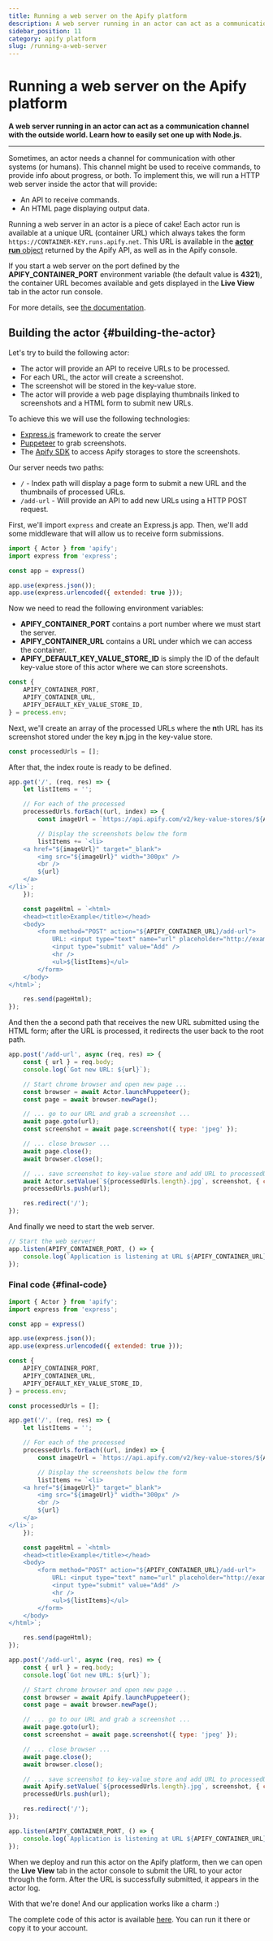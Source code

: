 ```yaml
---
title: Running a web server on the Apify platform
description: A web server running in an actor can act as a communication channel with the outside world. Learn how to easily set one up with Node.js.
sidebar_position: 11
category: apify platform
slug: /running-a-web-server
---
```


# Running a web server on the Apify platform

**A web server running in an actor can act as a communication channel with the outside world. Learn how to easily set one up with Node.js.**

---

Sometimes, an actor needs a channel for communication with other systems (or humans). This channel might be used to receive commands, to provide info about progress, or both. To implement this, we will run a HTTP web server inside the actor that will provide:

- An API to receive commands.
- An HTML page displaying output data.

Running a web server in an actor is a piece of cake! Each actor run is available at a unique URL (container URL) which always takes the form `https://CONTAINER-KEY.runs.apify.net`. This URL is available in the [**actor run** object](/api/v2#/reference/actor-runs/run-object-and-its-storages/get-run) returned by the Apify API, as well as in the Apify console.

If you start a web server on the port defined by the **APIFY_CONTAINER_PORT** environment variable (the default value is **4321**), the container URL becomes available and gets displayed in the **Live View** tab in the actor run console.

For more details, see [the documentation](/platform/actors/running#container-web-server).

## Building the actor {#building-the-actor}

Let's try to build the following actor:

- The actor will provide an API to receive URLs to be processed.
- For each URL, the actor will create a screenshot.
- The screenshot will be stored in the key-value store.
- The actor will provide a web page displaying thumbnails linked to screenshots and a HTML form to submit new URLs.

To achieve this we will use the following technologies:

- [Express.js](https://expressjs.com) framework to create the server
- [Puppeteer](https://pptr.dev) to grab screenshots.
- The [Apify SDK](/sdk/js) to access Apify storages to store the screenshots.

Our server needs two paths:

- `/` - Index path will display a page form to submit a new URL and the thumbnails of processed URLs.
- `/add-url` - Will provide an API to add new URLs using a HTTP POST request.

First, we'll import `express` and create an Express.js app. Then, we'll add some middleware that will allow us to receive form submissions.

```js
import { Actor } from 'apify';
import express from 'express';

const app = express()

app.use(express.json());
app.use(express.urlencoded({ extended: true }));
```

Now we need to read the following environment variables:

- **APIFY_CONTAINER_PORT** contains a port number where we must start the server.
- **APIFY_CONTAINER_URL** contains a URL under which we can access the container.
- **APIFY_DEFAULT_KEY_VALUE_STORE_ID** is simply the ID of the default key-value store of this actor where we can store screenshots.

```js
const { 
    APIFY_CONTAINER_PORT, 
    APIFY_CONTAINER_URL, 
    APIFY_DEFAULT_KEY_VALUE_STORE_ID,
} = process.env;
```

Next, we'll create an array of the processed URLs where the **n**th URL has its screenshot stored under the key **n**.jpg in the key-value store.

```js
const processedUrls = [];
```

After that, the index route is ready to be defined.

```js
app.get('/', (req, res) => {
    let listItems = '';

    // For each of the processed
    processedUrls.forEach((url, index) => {
        const imageUrl = `https://api.apify.com/v2/key-value-stores/${APIFY_DEFAULT_KEY_VALUE_STORE_ID}/records/${index}.jpg`;

        // Display the screenshots below the form
        listItems += `<li>
    <a href="${imageUrl}" target="_blank">
        <img src="${imageUrl}" width="300px" />
        <br />
        ${url}
    </a>
</li>`;
    });

    const pageHtml = `<html>
    <head><title>Example</title></head>
    <body>
        <form method="POST" action="${APIFY_CONTAINER_URL}/add-url">
            URL: <input type="text" name="url" placeholder="http://example.com" />
            <input type="submit" value="Add" />
            <hr />
            <ul>${listItems}</ul>
        </form>
    </body>
</html>`;

    res.send(pageHtml);
});
```

And then the a second path that receives the new URL submitted using the HTML form; after the URL is processed, it redirects the user back to the root path.

```js
app.post('/add-url', async (req, res) => {
    const { url } = req.body;
    console.log(`Got new URL: ${url}`);

    // Start chrome browser and open new page ...
    const browser = await Actor.launchPuppeteer();
    const page = await browser.newPage();

    // ... go to our URL and grab a screenshot ...
    await page.goto(url);
    const screenshot = await page.screenshot({ type: 'jpeg' });

    // ... close browser ...
    await page.close();
    await browser.close(); 

    // ... save screenshot to key-value store and add URL to processedUrls.
    await Actor.setValue(`${processedUrls.length}.jpg`, screenshot, { contentType: 'image/jpeg' });
    processedUrls.push(url);

    res.redirect('/');
});
```

And finally we need to start the web server.

```js
// Start the web server!
app.listen(APIFY_CONTAINER_PORT, () => {
    console.log(`Application is listening at URL ${APIFY_CONTAINER_URL}.`);
});
```

### Final code {#final-code}

```js
import { Actor } from 'apify';
import express from 'express';

const app = express()

app.use(express.json());
app.use(express.urlencoded({ extended: true }));

const {
    APIFY_CONTAINER_PORT,
    APIFY_CONTAINER_URL,
    APIFY_DEFAULT_KEY_VALUE_STORE_ID,
} = process.env;

const processedUrls = [];

app.get('/', (req, res) => {
    let listItems = '';

    // For each of the processed
    processedUrls.forEach((url, index) => {
        const imageUrl = `https://api.apify.com/v2/key-value-stores/${APIFY_DEFAULT_KEY_VALUE_STORE_ID}/records/${index}.jpg`;

        // Display the screenshots below the form
        listItems += `<li>
    <a href="${imageUrl}" target="_blank">
        <img src="${imageUrl}" width="300px" />
        <br />
        ${url}
    </a>
</li>`;
    });

    const pageHtml = `<html>
    <head><title>Example</title></head>
    <body>
        <form method="POST" action="${APIFY_CONTAINER_URL}/add-url">
            URL: <input type="text" name="url" placeholder="http://example.com" />
            <input type="submit" value="Add" />
            <hr />
            <ul>${listItems}</ul>
        </form>
    </body>
</html>`;

    res.send(pageHtml);
});

app.post('/add-url', async (req, res) => {
    const { url } = req.body;
    console.log(`Got new URL: ${url}`);

    // Start chrome browser and open new page ...
    const browser = await Apify.launchPuppeteer();
    const page = await browser.newPage();

    // ... go to our URL and grab a screenshot ...
    await page.goto(url);
    const screenshot = await page.screenshot({ type: 'jpeg' });

    // ... close browser ...
    await page.close();
    await browser.close(); 

    // ... save screenshot to key-value store and add URL to processedUrls.
    await Apify.setValue(`${processedUrls.length}.jpg`, screenshot, { contentType: 'image/jpeg' });
    processedUrls.push(url);

    res.redirect('/');
});

app.listen(APIFY_CONTAINER_PORT, () => {
    console.log(`Application is listening at URL ${APIFY_CONTAINER_URL}.`);
});
```

When we deploy and run this actor on the Apify platform, then we can open the **Live View** tab in the actor console to submit the URL to your actor through the form. After the URL is successfully submitted, it appears in the actor log.

With that we're done! And our application works like a charm :)

The complete code of this actor is available [here](https://www.apify.com/apify/example-web-server). You can run it there or copy it to your account.
